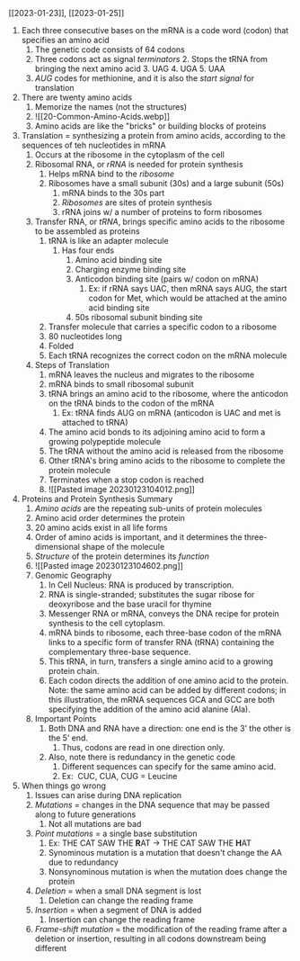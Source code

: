 [[2023-01-23]], [[2023-01-25]]

1. Each three consecutive bases on the mRNA is a code word (codon) that specifies an amino acid
	1. The genetic code consists of 64 codons
	2. Three codons act as signal *terminators*
		2. Stops the tRNA from bringing the next amino acid
		3. UAG
		4. UGA
		5. UAA
	3. *AUG* codes for methionine, and it is also the *start signal* for translation
2. There are twenty amino acids
	1. Memorize the names (not the structures)
	2. ![[20-Common-Amino-Acids.webp]]
	3. Amino acids are like the "bricks" or building blocks of proteins
3. Translation = synthesizing a protein from amino acids, according to the sequences of teh nucleotides in mRNA
	1. Occurs at the ribosome in the cytoplasm of the cell
	2. Ribosomal RNA, or *rRNA* is needed for protein synthesis
		1. Helps mRNA bind to the *ribosome*
		2. Ribosomes have a small subunit (30s) and a large subunit (50s)
			1. mRNA binds to the 30s part
			2. *Ribosomes* are sites of protein synthesis
			3. rRNA joins w/ a number of proteins to form ribosomes
	3. Transfer RNA, or *tRNA*, brings specific amino acids to the ribosome to be assembled as proteins
		1. tRNA is like an adapter molecule
			1. Has four ends
				1. Amino acid binding site
				2. Charging enzyme binding site
				3. Anticodon binding site (pairs w/ codon on mRNA)
					1. Ex: if rRNA says UAC, then mRNA says AUG, the start codon for Met,  which would be attached at the amino acid binding site
				4. 50s ribosomal subunit binding site
		2. Transfer molecule that carries a specific codon to a ribosome
		3. 80 nucleotides long
		4. Folded
		5. Each tRNA recognizes the correct codon on the mRNA molecule
	4. Steps of Translation
		1. mRNA leaves the nucleus and migrates to the ribosome
		2. mRNA binds to small ribosomal subunit
		3. tRNA brings an amino acid to the ribosome, where the anticodon on the tRNA binds to the codon of the mRNA
			1. Ex: tRNA finds AUG on mRNA (anticodon is UAC and met is attached to tRNA)
		4. The amino acid bonds to its adjoining amino acid to form a growing polypeptide molecule
		5. The tRNA without the amino acid is released from the ribosome
		6. Other tRNA's bring amino acids to the ribosome to complete the protein molecule
		7. Terminates when a stop codon is reached
		8. ![[Pasted image 20230123104012.png]]
4. Proteins and Protein Synthesis Summary
	1. *Amino acids* are the repeating sub-units of protein molecules
	2. Amino acid order determines the protein
	3. 20 amino acids exist in all life forms
	4. Order of amino acids is important, and it determines the three-dimensional shape of the molecule
	5. *Structure* of the protein determines its *function*
	6. ![[Pasted image 20230123104602.png]]
	7. Genomic Geography
		1. In Cell Nucleus: RNA is produced by transcription.
		2. RNA is single-stranded; substitutes the sugar ribose for deoxyribose and the base uracil for thymine
		3. Messenger RNA or mRNA, conveys the DNA recipe for protein synthesis to the cell cytoplasm.
		4. mRNA binds to ribosome, each three-base codon of the mRNA links to a specific form of transfer RNA (tRNA) containing the complementary three-base sequence.
		5. This tRNA, in turn, transfers a single amino acid to a growing protein chain.
		6. Each codon directs the addition of one amino acid to the protein. Note: the same amino acid can be added by different codons; in this illustration, the mRNA sequences GCA and GCC are both specifying the addition of the amino acid alanine (Ala).
	8. Important Points
		1. Both DNA and RNA have a direction: one end is the 3’ the other is the 5’ end.
			1. Thus, codons are read in one direction only.
		2. Also, note there is redundancy in the genetic code
			1. Different sequences can specify for the same amino acid.
			2. Ex:  CUC, CUA, CUG = Leucine
5. When things go wrong
	1. Issues can arise during DNA replication
	2. *Mutations* = changes in the DNA sequence that may be passed along to future generations
		1. Not all mutations are bad
	3. *Point mutations* = a single base substitution
		1. Ex: THE CAT SAW THE **R**AT -> THE CAT SAW THE **H**AT
		2. Synominous mutation is a mutation that doesn't change the AA due to redundancy 
		3. Nonsynominous mutation is when the mutation does change the protein
	4. *Deletion* = when a small DNA segment is lost
		1. Deletion can change the reading frame
	5. *Insertion* = when a segment of DNA is added
		1. Insertion can change the reading frame
	6. *Frame-shift mutation* = the modification of the reading frame after a deletion or insertion, resulting in all codons downstream being different
	